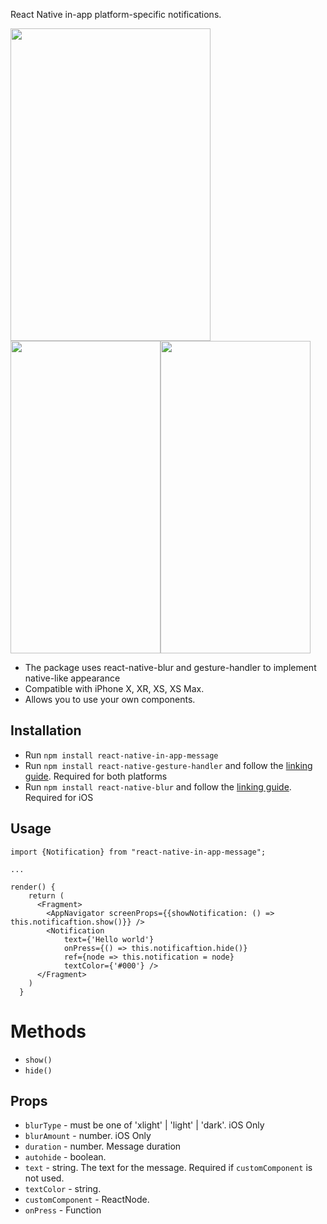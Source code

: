 React Native in-app platform-specific notifications. 


<img src="https://user-images.githubusercontent.com/17552441/50739935-cae35080-11f7-11e9-96f9-a87579e405dd.gif" width="320" height="500" /><img src="https://user-images.githubusercontent.com/17552441/50739938-db93c680-11f7-11e9-84e3-a7a07feba7b9.gif" width="240" height="500" /><img src="https://user-images.githubusercontent.com/17552441/50739945-e9e1e280-11f7-11e9-9d0b-4d15db0e1c3d.gif" width="240" height="500" />


- The package uses react-native-blur and gesture-handler to implement native-like appearance
- Compatible with iPhone X, XR, XS, XS Max.
- Allows you to use your own components.

## Installation

- Run `npm install react-native-in-app-message`
- Run `npm install react-native-gesture-handler` and follow the <a href="https://kmagiera.github.io/react-native-gesture-handler/docs/getting-started.html#installation">linking guide</a>. Required for both platforms
- Run `npm install react-native-blur` and follow the <a href="https://github.com/react-native-community/react-native-blur#installation">linking guide</a>. Required for iOS

## Usage

```
import {Notification} from "react-native-in-app-message";

...

render() {
    return (
      <Fragment>
        <AppNavigator screenProps={{showNotification: () => this.notificaftion.show()}} />
        <Notification 
            text={'Hello world'}
            onPress={() => this.notificaftion.hide()} 
            ref={node => this.notification = node} 
            textColor={'#000'} />
      </Fragment>
    )
  }

```

# Methods
- `show()`
- `hide()`

## Props

- `blurType` - must be one of 'xlight' | 'light' | 'dark'. iOS Only
- `blurAmount` - number. iOS Only
- `duration` - number. Message duration
- `autohide` - boolean.
- `text` - string. The text for the message. Required if `customComponent` is not used.
- `textColor` - string.
- `customComponent` - ReactNode.
- `onPress` - Function
